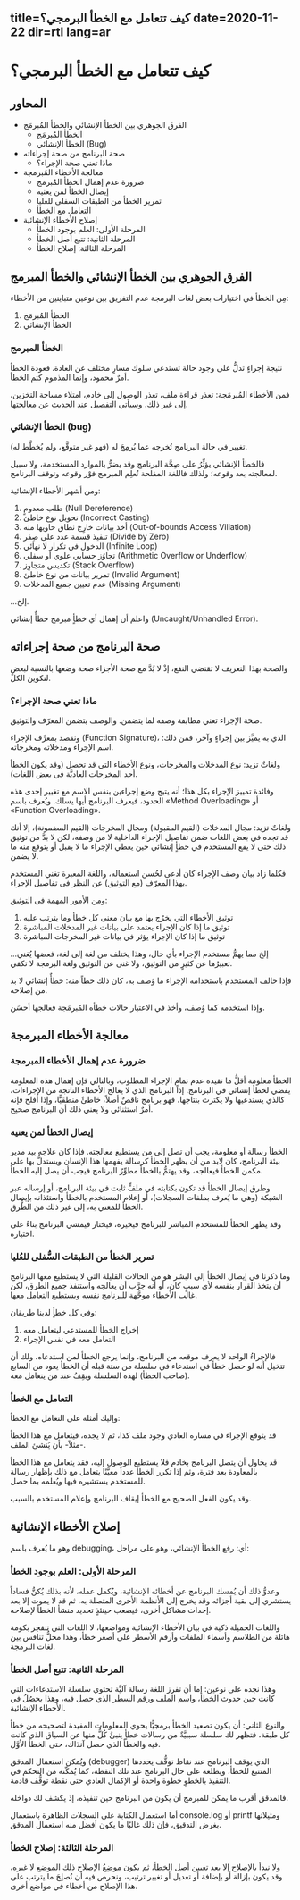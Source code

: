 title=كيف تتعامل مع الخطأ البرمجي؟
date=2020-11-22
dir=rtl
lang=ar
----------------------
# كيف تتعامل مع الخطأ البرمجي؟

## المحاور

* الفرق الجوهري بين الخطأ الإنشائي والخطأ المُبرمَج
    *   الخطأ المُبرمَج
    *   الخطأ الإنشائي (Bug)
* صحة البرنامج من صحة إجراءاته
  *   ماذا تعني صحة الإجراء؟
*   معالجة الأخطاء المُبرمجة
    *   ضرورة عدم إهمال الخطأ المُبرمج
    *   إيصال الخطأ لمن يعنيه
    *   تمرير الخطأ من الطبقات السفلى للعليا
    *   التعامل مع الخطأ
*   إصلاح الأخطاء الإنشائية
    *   المرحلة الأولى: العلم بوجود الخطأ
    *   المرحلة الثانية: تتبع أصل الخطأ
    *   المرحلة الثالثة: إصلاح الخطأ


## الفرق الجوهري بين الخطأ الإنشائي والخطأ المبرمج

مِن الخطأ في اختيارات بعض لغات البرمجة عدم التفريق بين نوعين متباينين من الأخطاء:

1.  الخطأ المُبرمَج
2.  الخطأ الإنشائي

### الخطأ المبرمج

نتيجة إجراءٍ تدلُّ على وجود حالة تستدعي سلوك مسارٍ مختلف عن العادة. فعودة الخطأ أمرٌ محمود، وإنما المذموم كتم الخطأ.

فمن الأخطاء المُبرمَجة: تعذر قراءة ملف، تعذر الوصول إلى خادم، امتلاء مساحة التخزين، إلى غير ذلك، وسيأتي التفصيل عند الحديث عن معالجتها.

### الخطأ الإنشائي (bug)

تغيير في حالة البرنامج تُخرجه عما بُرمِجَ له (فهو غير متوقَّع، ولم يُخطَّط له).

فالخطأ الإنشائي يؤثِّرُ على صِحَّة البرنامج وقد يضرُّ بالموارد المستخدمة، ولا سبيل لمعالجته بعد وقوعه؛ ولذلك فاللغة المفلحة تُعلِم المبرمج فوْر وقوعه وتوقف البرنامج.

ومن أشهر الأخطاء الإنشائية:

1.  طلب معدومٍ (Null Dereference)
2.  تحويل نوع خاطئ (Incorrect Casting)
3.  أخذ بيانات خارِجَ نطاق حاويها منه (Out-of-bounds Access Viliation)
4.  تنفيذ قسمة عدد على صِفر (Divide by Zero)
5.  الدخول في تكرار لا نهائي (Infinite Loop)
6.  تجاوُز حسابي علوي أو سفلي (Arithmetic Overflow or Underflow)
7.  تكديس متجاوِز (Stack Overflow)
8.  تمرير بيانات من نوع خاطئ (Invalid Argument)
9.  عدم تعيين جميع المدخلات (Missing Argument)

...إلخ.

واعلم أن إهمال أي خطأٍ مبرمج خطأٌ إنشائي (Uncaught/Unhandled Error).



## صحة البرنامج من صحة إجراءاته

والصحة بهذا التعريف لا تقتضي النفع، إذْ لا بُدَّ مع صحة الأجزاء صحة وضعها بالنسبة لبعضٍ لتكوين الكل.

### ماذا تعني صحة الإجراء؟

صحة الإجراء تعني مطابقة وصفه لما يتضمن. والوصف يتضمن المعرّف والتوثيق.

ونقصد بمعرِّف الإجراء (Function Signature)، الذي به يميَّز بين إجراءٍ وآخر، فمن ذلك: اسم الإجراء ومدخلاته ومخرجاته.

ولغاتٌ تزيد: نوع المدخلات والمخرجات، ونوع الأخطاء التي قد تحصل (وقد يكون الخطأ أحد المخرجات العاديَّة في بعض اللغات).

وفائدة تمييز الإجراء بكل هذا؛ أنه يتيح وضع إجراءين بنفس الاسم مع تغيير إحدى هذه الحدود، فيعرف البرنامج أيها يسلك. ويُعرف باسم «Method Overloading» أو «Function Overloading».

ولغاتٌ تزيد: مجال المدخلات (القيم المقبولة) ومجال المخرجات (القيم المضمونة)، إلا أنك قد تجده في بعض اللغات ضمن تفاصيل الإجراء الداخلية لا من وصفه، لكن لا بدَّ من توثيق ذلك حتى لا يقع المستخدم في خطأٍ إنشائي حين يعطي الإجراء ما لا يقبل أو يتوقع منه ما لا يضمن.

فكلما زاد بيان وصف الإجراء كان أدعى لحُسن استعماله، واللغة المعبرة تغني المستخدم بهذا المعرّف (مع التوثيق) عن النظر في تفاصيل الإجراء.

ومن الأمور المهمة في التوثيق:

1.  توثيق الأخطاء التي يخرُج بها مع بيان معنى كل خطأ وما يترتب عليه
2.  توثيق ما إذا كان الإجراء يعتمد على بيانات غير المدخلات المباشرة
3.  توثيق ما إذا كان الإجراء يؤثر في بيانات غير المخرجات المباشرة

...إلخ مما يهمُّ مستخدم الإجراء بأي حال، وهذا يختلف من لغة إلى لغة، فعضها يُغني تعبيرُها عن كثيرٍ من التوثيق، ولا غنى عن التوثيق ولغة البرمجة لا تكفي.

فإذا خالف المستخدم باستخدامه الإجراء ما وُصف به، كان ذلك خطاً منه: خطأٌ إنشائي لا بد من إصلاحه.

وإذا استخدمه كما وُصف، وأخذ في الاعتبار حالات خطأه المُبرمَجة فعالجها أحسَن.



## معالجة الأخطاء المبرمجة

### ضرورة عدم إهمال الأخطاء المبرمجة

الخطأ معلومة أقلُّ ما تفيده عدم تمام الإجراء المطلوب، وبالتالي فإن إهمال هذه المعلومة يفضي لخطأ إنشائي في البرنامج. إذاً البرنامج الذي لا يعالج الأخطاء الناتجة من الإجراءات، كالذي يستدعيها ولا يكترث بنتاجها، فهو برنامج ناقصٌ أصلاً، خاطئٌ منطقيًّا، وإذا أفلح فإنه أمرٌ استثنائي ولا يعني ذلك أن البرنامج صحيح.

### إيصال الخطأ لمن يعنيه

الخطأ رسالة أو معلومة، يجب أن تصل إلى من يستطيع معالجته. فإذا كان علاجه بيد مدير بيئة البرنامج، كان لابد من أن يظهر الخطأ كرسالة يفهمها هذا الإنسان ويستدلُّ بها على مكمن الخطأ فيعالجه، وقد يهتمُّ بالخطأ مطوِّرُ البرنامج فيجب أن يصل إليه الخطأ.

وطرق إيصال الخطأ قد تكون بكتابته في ملفٍّ ثابت في بيئة البرنامج، أو إرساله عبر الشبكة (وهي ما يُعرف بملفات السجلات)، أو إعلام المستخدم بالخطأ واستئذانه بإيصال الخطأ للمعني به، إلى غير ذلك من الطُّرق.

وقد يظهر الخطأ للمستخدم المباشر للبرنامج فيخيره، فيختار فيمشي البرنامج بناءً على اختياره.

### تمرير الخطأ من الطبقات السُّفلى للعُليا

وما ذكرنا في إيصال الخطأ إلى البشر هو من الحالات القليلة التي لا يستطيع معها البرنامج أن يتخذ القرار بنفسه لأي سببٍ كان، أو أنه جرَّب أن يعالجه واستنفذ جميع الطرق، لكن غالب الأخطاء موجَّهة للبرنامج نفسه ويستطيع التعامل معها.

وفي كل خطأٍ لدينا طريقان:

1.  إخراج الخطأ للمستدعي ليتعامل معه
2.  التعامل معه في نفس الإجراء

فالإجراءُ الواحد لا يعرف موقعه من البرنامج، وإنما يرجع الخطأ لمن استدعاه، ولك أن تتخيل أنه لو حصل خطأ في استدعاء في سلسلة من ستة قبله أن الخطأ يعود من السابع (صاحب الخطأ) لهذه السلسلة ويقِفُ عند من يتعامل معه.

### التعامل مع الخطأ

وإليك أمثلة على التعامل مع الخطأ:

قد يتوقع الإجراء في مساره العادي وجود ملف كذا، ثم لا يجده، فيتعامل مع هذا الخطأ -مثلاً- بأن يُنشئ الملف.

قد يحاول أن يتصل البرنامج بخادم فلا يستطيع الوصول إليه، فقد يتعامل مع هذا الخطأ بالمعاودة بعد فترة، وثم إذا تكرر الخطأ عدداً معيَّنًا يتعامل مع ذلك بإظهار رسالة للمستخدم يستشيره فيها ويُعلمه بما حصل.

وقد يكون الفعل الصحيح مع الخطأ إيقاف البرنامج وإعلام المستخدم بالسبب.


## إصلاح الأخطاء الإنشائية

وهو ما يُعرف باسم debugging، أي: رفع الخطأ الإنشائي، وهو على مراحل:

### المرحلة الأولى: العلم بوجود الخطأ

وعدوُّ ذلك أن يُمسك البرنامج عن أخطائه الإنشائية، ويُكمل عمله، لأنه بذلك يُكنُّ فساداً يستشري إلى بقية أجزائه وقد يخرج إلى الأنظمة الأخرى المتصلة به، ثم قد لا يموت إلا بعد إحداث مشاكل أخرى، فيصعب حينئذٍ تحديد منشأ الخطأ لإصلاحه.

واللغات الجميلة ذكية في بيان الأخطاء الإنشائية ومواضعها، لا اللغات التي تنفجر بكومة هائلة من الطلاسم وأسماء الملفات وأرقم الأسطر على أصغر خطأ، وهذا محلُّ تنافس بين لغات البرمجة.

### المرحلة الثانية: تتبع أصل الخطأ

وهذا نجده على نوعين: إما أن تفرز اللغة رسالة آليَّة تحتوي سلسلة الاستدعاءات التي كانت حين حدوث الخطأ، واسم الملف ورقم السطر الذي حصل فيه، وهذا يحصُلُ في الأخطاء الإنشائية.

والنوع الثاني: أن يكون تصعيد الخطأ برمجيًّا يحوي المعلومات المفيدة لتصحيحه من خطأ كل طبقة، فتظهر لك سلسلة سببيَّةٌ من رسالات خطأٍ ينبئُ كُلُّ منها عن السياق الذي كانت فيه والخطأ الذي حصل آنذاك، حتى الخطأ الأوَّل.

ويُمكن استعمال المدقق (debugger) الذي يوقف البرنامج عند نقاط توقُّف يحددها المتتبع للخطأ، ويطلعه على حال البرنامج عند تلك النقطة، كما يُمكّنه من التحكم في التنفيذ بالخطوِ خطوة واحدة أو الإكمال العادي حتى نقطة توقُّف قادمة.

فالمدقق أقرب ما يمكن للمبرمج أن يكون من البرنامج حين تنفيذه، إذ يكشف لك دواخله.

أما استعمال الكتابة على السجلات الظاهرة باستعمال console.log أو printf ومثيلاتها بغرض التدقيق، فإن ذلك غالبًا ما يكون أفضل منه استعمال المدقق.

### المرحلة الثالثة: إصلاح الخطأ

ولا نبدأ بالإصلاح إلا بعد تعيين أصل الخطأ، ثم يكون موضِعُ الإصلاح ذلك الموضع لا غيره، وقد يكون بإزالة أو بإضافة أو تعديل أو تغيير ترتيب، ونحرص فيه أن نُصلِحَ ما يترتب على هذا الإصلاح من أخطاء في مواضع أخرى.
